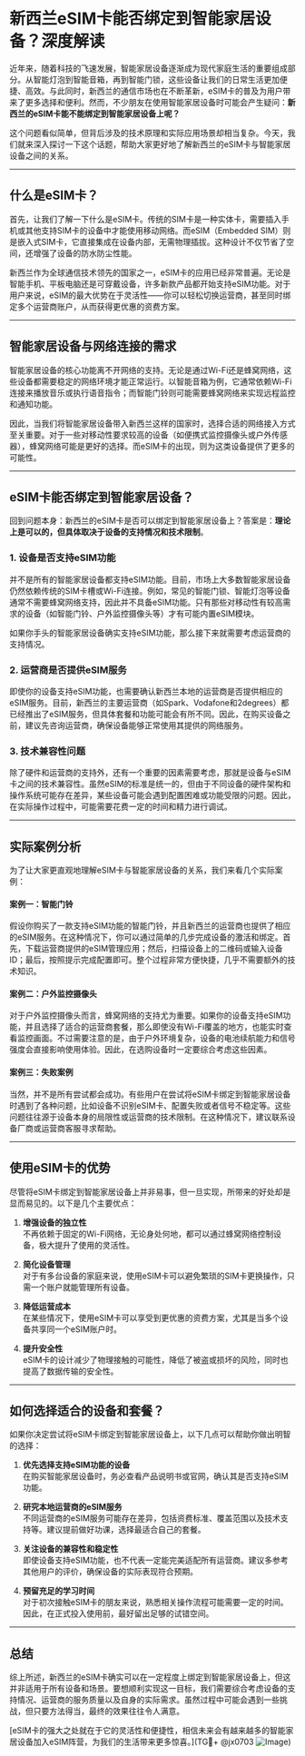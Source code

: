 # 新西兰eSIM卡能否绑定到智能家居设备？深度解读

近年来，随着科技的飞速发展，智能家居设备逐渐成为现代家庭生活的重要组成部分。从智能灯泡到智能音箱，再到智能门锁，这些设备让我们的日常生活更加便捷、高效。与此同时，新西兰的通信市场也在不断革新，eSIM卡的普及为用户带来了更多选择和便利。然而，不少朋友在使用智能家居设备时可能会产生疑问：**新西兰的eSIM卡能不能绑定到智能家居设备上呢？**

这个问题看似简单，但背后涉及的技术原理和实际应用场景却相当复杂。今天，我们就来深入探讨一下这个话题，帮助大家更好地了解新西兰的eSIM卡与智能家居设备之间的关系。

---

## 什么是eSIM卡？

首先，让我们了解一下什么是eSIM卡。传统的SIM卡是一种实体卡，需要插入手机或其他支持SIM卡的设备中才能使用移动网络。而eSIM（Embedded SIM）则是嵌入式SIM卡，它直接集成在设备内部，无需物理插拔。这种设计不仅节省了空间，还增强了设备的防水防尘性能。

新西兰作为全球通信技术领先的国家之一，eSIM卡的应用已经非常普遍。无论是智能手机、平板电脑还是可穿戴设备，许多新款产品都开始支持eSIM功能。对于用户来说，eSIM的最大优势在于灵活性——你可以轻松切换运营商，甚至同时绑定多个运营商账户，从而获得更优惠的资费方案。

---

## 智能家居设备与网络连接的需求

智能家居设备的核心功能离不开网络的支持。无论是通过Wi-Fi还是蜂窝网络，这些设备都需要稳定的网络环境才能正常运行。以智能音箱为例，它通常依赖Wi-Fi连接来播放音乐或执行语音指令；而智能门铃则可能需要蜂窝网络来实现远程监控和通知功能。

因此，当我们将智能家居设备带入新西兰这样的国家时，选择合适的网络接入方式至关重要。对于一些对移动性要求较高的设备（如便携式监控摄像头或户外传感器），蜂窝网络可能是更好的选择。而eSIM卡的出现，则为这类设备提供了更多的可能性。

---

## eSIM卡能否绑定到智能家居设备？

回到问题本身：新西兰的eSIM卡是否可以绑定到智能家居设备上？答案是：**理论上是可以的，但具体取决于设备的支持情况和技术限制**。

### 1. 设备是否支持eSIM功能
并不是所有的智能家居设备都支持eSIM功能。目前，市场上大多数智能家居设备仍然依赖传统的SIM卡槽或Wi-Fi连接。例如，常见的智能门锁、智能灯泡等设备通常不需要蜂窝网络支持，因此并不具备eSIM功能。只有那些对移动性有较高需求的设备（如智能门铃、户外监控摄像头等）才有可能内置eSIM模块。

如果你手头的智能家居设备确实支持eSIM功能，那么接下来就需要考虑运营商的支持情况。

### 2. 运营商是否提供eSIM服务
即使你的设备支持eSIM功能，也需要确认新西兰本地的运营商是否提供相应的eSIM服务。目前，新西兰的主要运营商（如Spark、Vodafone和2degrees）都已经推出了eSIM服务，但具体套餐和功能可能会有所不同。因此，在购买设备之前，建议先咨询运营商，确保设备能够正常使用其提供的网络服务。

### 3. 技术兼容性问题
除了硬件和运营商的支持外，还有一个重要的因素需要考虑，那就是设备与eSIM卡之间的技术兼容性。虽然eSIM的标准是统一的，但由于不同设备的硬件架构和操作系统可能存在差异，某些设备可能会遇到配置困难或功能受限的问题。因此，在实际操作过程中，可能需要花费一定的时间和精力进行调试。

---

## 实际案例分析

为了让大家更直观地理解eSIM卡与智能家居设备的关系，我们来看几个实际案例：

#### 案例一：智能门铃
假设你购买了一款支持eSIM功能的智能门铃，并且新西兰的运营商也提供了相应的eSIM服务。在这种情况下，你可以通过简单的几步完成设备的激活和绑定。首先，下载运营商提供的eSIM管理应用；然后，扫描设备上的二维码或输入设备ID；最后，按照提示完成配置即可。整个过程非常方便快捷，几乎不需要额外的技术知识。

#### 案例二：户外监控摄像头
对于户外监控摄像头而言，蜂窝网络的支持尤为重要。如果你的设备支持eSIM功能，并且选择了适合的运营商套餐，那么即使没有Wi-Fi覆盖的地方，也能实时查看监控画面。不过需要注意的是，由于户外环境复杂，设备的电池续航能力和信号强度会直接影响使用体验。因此，在选购设备时一定要综合考虑这些因素。

#### 案例三：失败案例
当然，并不是所有尝试都会成功。有些用户在尝试将eSIM卡绑定到智能家居设备时遇到了各种问题，比如设备不识别eSIM卡、配置失败或者信号不稳定等。这些问题往往源于设备本身的局限性或运营商的技术限制。在这种情况下，建议联系设备厂商或运营商客服寻求帮助。

---

## 使用eSIM卡的优势

尽管将eSIM卡绑定到智能家居设备上并非易事，但一旦实现，所带来的好处却是显而易见的。以下是几个主要优点：

1. **增强设备的独立性**  
   不再依赖于固定的Wi-Fi网络，无论身处何地，都可以通过蜂窝网络控制设备，极大提升了使用的灵活性。

2. **简化设备管理**  
   对于有多台设备的家庭来说，使用eSIM卡可以避免繁琐的SIM卡更换操作，只需一个账户就能管理所有设备。

3. **降低运营成本**  
   在某些情况下，使用eSIM卡可以享受到更优惠的资费方案，尤其是当多个设备共享同一个eSIM账户时。

4. **提升安全性**  
   eSIM卡的设计减少了物理接触的可能性，降低了被盗或损坏的风险，同时也提高了数据传输的安全性。

---

## 如何选择适合的设备和套餐？

如果你决定尝试将eSIM卡绑定到智能家居设备上，以下几点可以帮助你做出明智的选择：

1. **优先选择支持eSIM功能的设备**  
   在购买智能家居设备时，务必查看产品说明书或官网，确认其是否支持eSIM功能。

2. **研究本地运营商的eSIM服务**  
   不同运营商的eSIM服务可能存在差异，包括资费标准、覆盖范围以及技术支持等。建议提前做好功课，选择最适合自己的套餐。

3. **关注设备的兼容性和稳定性**  
   即使设备支持eSIM功能，也不代表一定能完美适配所有运营商。建议多参考其他用户的评价，确保设备的实际表现符合预期。

4. **预留充足的学习时间**  
   对于初次接触eSIM卡的朋友来说，熟悉相关操作流程可能需要一定的时间。因此，在正式投入使用前，最好留出足够的试错空间。

---

## 总结

综上所述，新西兰的eSIM卡确实可以在一定程度上绑定到智能家居设备上，但这并非适用于所有设备和场景。要想顺利实现这一目标，我们需要综合考虑设备的支持情况、运营商的服务质量以及自身的实际需求。虽然过程中可能会遇到一些挑战，但只要方法得当，最终的效果往往令人满意。

[eSIM卡的强大之处就在于它的灵活性和便捷性，相信未来会有越来越多的智能家居设备加入eSIM阵营，为我们的生活带来更多惊喜。](TG💪+ @jx0703 ![Image](https://github.com/user-attachments/assets/dbca1d08-cadb-493c-b0ec-ad6f7a83f270))